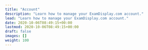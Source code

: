```yaml
---
title: "Account"
description: "Learn how to manage your ExamDisplay.com account."
lead: "Learn how to manage your ExamDisplay.com account."
date: 2020-10-06T08:49:15+00:00
lastmod: 2020-10-06T08:49:15+00:00
draft: false
images: []
weight: 100
---
```

